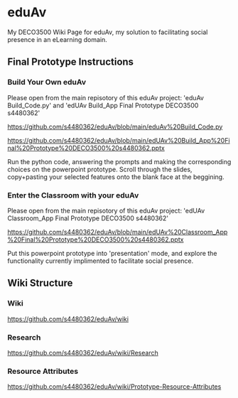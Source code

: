 # eduAv
My DECO3500 Wiki Page for eduAv, my solution to facilitating social presence in an eLearning domain.

## Final Prototype Instructions
### Build Your Own eduAv
Please open from the main repisotory of this eduAv project:
  'eduAv Build_Code.py' and 'edUAv Build_App Final Prototype DECO3500 s4480362'

https://github.com/s4480362/eduAv/blob/main/eduAv%20Build_Code.py

https://github.com/s4480362/eduAv/blob/main/edUAv%20Build_App%20Final%20Prototype%20DECO3500%20s4480362.pptx

Run the python code, answering the prompts and making the corresponding choices on the powerpoint prototype.
Scroll through the slides, copy+pasting your selected features onto the blank face at the beggining.

### Enter the Classroom with your eduAv
Please open from the main repisotory of this eduAv project:
  'edUAv Classroom_App Final Prototype DECO3500 s4480362'

https://github.com/s4480362/eduAv/blob/main/edUAv%20Classroom_App%20Final%20Prototype%20DECO3500%20s4480362.pptx

Put this powerpoint prototype into 'presentation' mode, and explore the functionality currently implimented to facilitate social presence.

## Wiki Structure
### Wiki
https://github.com/s4480362/eduAv/wiki
### Research
https://github.com/s4480362/eduAv/wiki/Research
### Resource Attributes
https://github.com/s4480362/eduAv/wiki/Prototype-Resource-Attributes

